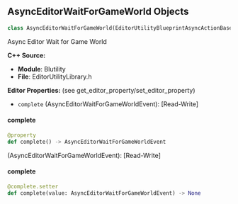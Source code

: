 ## AsyncEditorWaitForGameWorld Objects

```python
class AsyncEditorWaitForGameWorld(EditorUtilityBlueprintAsyncActionBase)
```

Async Editor Wait for Game World

**C++ Source:**

- **Module**: Blutility
- **File**: EditorUtilityLibrary.h

**Editor Properties:** (see get_editor_property/set_editor_property)

- ``complete`` (AsyncEditorWaitForGameWorldEvent):  [Read-Write]

<a id="unreal.AsyncEditorWaitForGameWorld.complete"></a>

#### complete

```python
@property
def complete() -> AsyncEditorWaitForGameWorldEvent
```

(AsyncEditorWaitForGameWorldEvent):  [Read-Write]

<a id="unreal.AsyncEditorWaitForGameWorld.complete"></a>

#### complete

```python
@complete.setter
def complete(value: AsyncEditorWaitForGameWorldEvent) -> None
```

<a id="unreal.AsyncEditorOpenMapAndFocusActor"></a>